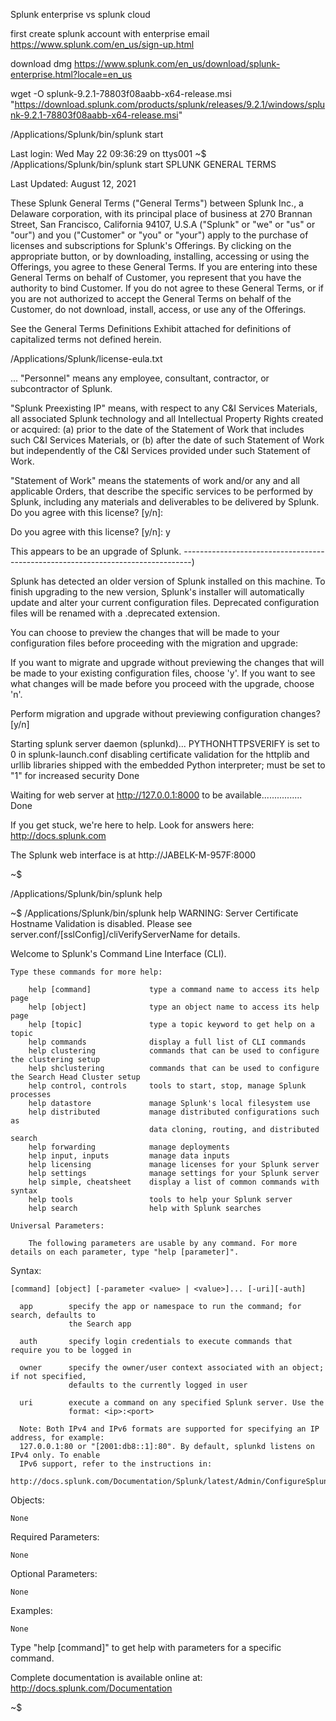 
Splunk enterprise vs splunk cloud


first create splunk account with enterprise email
https://www.splunk.com/en_us/sign-up.html

download dmg
https://www.splunk.com/en_us/download/splunk-enterprise.html?locale=en_us

wget -O splunk-9.2.1-78803f08aabb-x64-release.msi "https://download.splunk.com/products/splunk/releases/9.2.1/windows/splunk-9.2.1-78803f08aabb-x64-release.msi"


/Applications/Splunk/bin/splunk start

Last login: Wed May 22 09:36:29 on ttys001
~$ /Applications/Splunk/bin/splunk start
SPLUNK GENERAL TERMS

Last Updated: August 12, 2021

These Splunk General Terms ("General Terms") between Splunk Inc., a Delaware
corporation, with its principal place of business at 270 Brannan Street, San
Francisco, California 94107, U.S.A ("Splunk" or "we" or "us" or "our") and you
("Customer" or "you" or "your") apply to the purchase of licenses and
subscriptions for Splunk's Offerings. By clicking on the appropriate button,
or by downloading, installing, accessing or using the Offerings, you agree to
these General Terms. If you are entering into these General Terms on behalf of
Customer, you represent that you have the authority to bind Customer. If you
do not agree to these General Terms, or if you are not authorized to accept
the General Terms on behalf of the Customer, do not download, install, access,
or use any of the Offerings.

See the General Terms Definitions Exhibit attached for definitions of
capitalized terms not defined herein.

/Applications/Splunk/license-eula.txt

...
"Personnel" means any employee, consultant, contractor, or subcontractor of
Splunk.

"Splunk Preexisting IP" means, with respect to any C&I Services Materials, all
associated Splunk technology and all Intellectual Property Rights created or
acquired: (a) prior to the date of the Statement of Work that includes such
C&I Services Materials, or (b) after the date of such Statement of Work but
independently of the C&I Services provided under such Statement of Work.

"Statement of Work" means the statements of work and/or any and all applicable
Orders, that describe the specific services to be performed by Splunk,
including any materials and deliverables to be delivered by Splunk.
Do you agree with this license? [y/n]:

Do you agree with this license? [y/n]: y

This appears to be an upgrade of Splunk.
--------------------------------------------------------------------------------)

Splunk has detected an older version of Splunk installed on this machine. To
finish upgrading to the new version, Splunk's installer will automatically
update and alter your current configuration files. Deprecated configuration
files will be renamed with a .deprecated extension.

You can choose to preview the changes that will be made to your configuration
files before proceeding with the migration and upgrade:

If you want to migrate and upgrade without previewing the changes that will be
made to your existing configuration files, choose 'y'.
If you want to see what changes will be made before you proceed with the
upgrade, choose 'n'.


Perform migration and upgrade without previewing configuration changes? [y/n]



Starting splunk server daemon (splunkd)...
PYTHONHTTPSVERIFY is set to 0 in splunk-launch.conf disabling certificate validation for the httplib and urllib libraries shipped with the embedded Python interpreter; must be set to "1" for increased security
Done



Waiting for web server at http://127.0.0.1:8000 to be available................ Done


If you get stuck, we're here to help.
Look for answers here: http://docs.splunk.com

The Splunk web interface is at http://JABELK-M-957F:8000

~$



/Applications/Splunk/bin/splunk help

~$ /Applications/Splunk/bin/splunk help
WARNING: Server Certificate Hostname Validation is disabled. Please see server.conf/[sslConfig]/cliVerifyServerName for details.



Welcome to Splunk's Command Line Interface (CLI).

    Type these commands for more help:

        help [command]             type a command name to access its help page
        help [object]              type an object name to access its help page
        help [topic]               type a topic keyword to get help on a topic
        help commands              display a full list of CLI commands
        help clustering            commands that can be used to configure the clustering setup
        help shclustering          commands that can be used to configure the Search Head Cluster setup
        help control, controls     tools to start, stop, manage Splunk processes
        help datastore             manage Splunk's local filesystem use
        help distributed           manage distributed configurations such as
                                   data cloning, routing, and distributed search
        help forwarding            manage deployments
        help input, inputs         manage data inputs
        help licensing             manage licenses for your Splunk server
        help settings              manage settings for your Splunk server
        help simple, cheatsheet    display a list of common commands with syntax
        help tools                 tools to help your Splunk server
        help search                help with Splunk searches

    Universal Parameters:

        The following parameters are usable by any command. For more details on each parameter, type "help [parameter]".

Syntax:

	[command] [object] [-parameter <value> | <value>]... [-uri][-auth]

      app        specify the app or namespace to run the command; for search, defaults to
                 the Search app

      auth       specify login credentials to execute commands that require you to be logged in

      owner      specify the owner/user context associated with an object; if not specified,
                 defaults to the currently logged in user

      uri        execute a command on any specified Splunk server. Use the
                 format: <ip>:<port>

      Note: Both IPv4 and IPv6 formats are supported for specifying an IP address, for example:
      127.0.0.1:80 or "[2001:db8::1]:80". By default, splunkd listens on IPv4 only. To enable
      IPv6 support, refer to the instructions in:
      http://docs.splunk.com/Documentation/Splunk/latest/Admin/ConfigureSplunkforIPv6


Objects:

	None

Required Parameters:

	None

Optional Parameters:

	None

Examples:

	None

Type "help [command]" to get help with parameters for a specific command.

Complete documentation is available online at: http://docs.splunk.com/Documentation

~$

